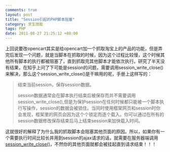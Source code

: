 ```yaml
--- 
comments: true
layout: post
title: "Session引起的PHP脚本阻塞"
category: 求生技能
tags: PHP
date: 2011-08-27 21:25:12 +08:00
---
```

上回说要改opencart其实是给opencart加一个抓取淘宝上的产品的功能，但是弄完后发现一个问题，就是当脚本在抓取的时候，因为这个过程比较慢，这个时候其他所有脚本的执行都被阻塞了，直到抓取完其他脚本才能依次执行。研究了半天没有结果，在知乎上问了下可能是session的问题，需要调用session_write_close()来解决，那么这个session_write_close()是干嘛用的呢，手册上这样写的：

> 结束当前session，保存session数据。
>
> session数据通常会在脚本执行结束后被保存而并不需要调用session_write_close(),但是为保护session在任何时候都只能被一个脚本执行写操作，session的数据会被锁住。当同时使用框架网页和session时你会发现，框架里的网页会因为这个个锁定而逐个载入。你可以通过在所有的session数据修改保存结束后马上结束session来加快载入时间。

这就很好的解释了为什么我的抓取脚本会阻塞其他页面的原因。所以，如果你有一个需要执行时间比较长并用到session的ajax请求的话，就需要在服务器端调用<a href="http://cn.php.net/manual/en/function.session-write-close.php" target="_blank">session_write_close()</a>，不然你的其他页面就都会被挂起直到请求结束！！！
